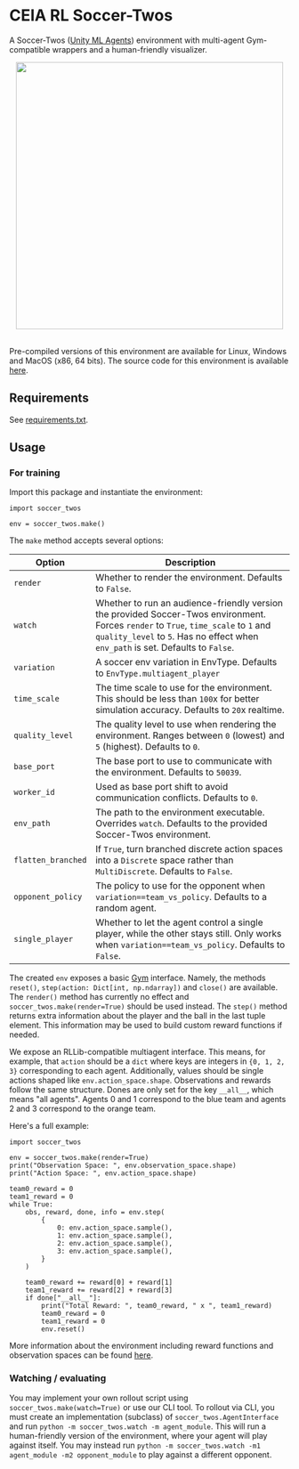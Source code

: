 # CEIA RL Soccer-Twos

A Soccer-Twos ([Unity ML Agents](https://github.com/Unity-Technologies/ml-agents)) environment with multi-agent Gym-compatible wrappers and a human-friendly visualizer.

<div align="center">
    <img src="https://raw.githubusercontent.com/bryanoliveira/soccer-twos-env/master/images/screenshot.png" width="480"/>
</div>
<br/>

Pre-compiled versions of this environment are available for Linux, Windows and MacOS (x86, 64 bits). The source code for this environment is available [here](https://github.com/bryanoliveira/unity-soccer).

## Requirements

See [requirements.txt](https://github.com/bryanoliveira/soccer-twos-env/blob/master/requirements.txt).

## Usage

### For training

Import this package and instantiate the environment:

```
import soccer_twos

env = soccer_twos.make()
```

The `make` method accepts several options:

| Option           | Description                                                                                                                                                                                                         |
| ---------------- | ------------------------------------------------------------------------------------------------------------------------------------------------------------------------------------------------------------------- |
| `render`           | Whether to render the environment. Defaults to `False`.                                                                                                                                                               |
| `watch`            | Whether to run an audience-friendly version the provided Soccer-Twos environment. Forces `render` to `True`, `time_scale` to `1` and `quality_level` to `5`. Has no effect when `env_path` is set. Defaults to `False`. |
| `variation`        | A soccer env variation in EnvType. Defaults to `EnvType.multiagent_player`                                                                                                                                          |
| `time_scale`       | The time scale to use for the environment. This should be less than `100`x for better simulation accuracy. Defaults to `20`x realtime.                                                                                  |
| `quality_level`    | The quality level to use when rendering the environment. Ranges between `0` (lowest) and `5` (highest). Defaults to `0`.                                                                                                  |
| `base_port`        | The base port to use to communicate with the environment. Defaults to `50039`.                                                                                                                                        |
| `worker_id`        | Used as base port shift to avoid communication conflicts. Defaults to `0`.                                                                                                                                            |
| `env_path`         | The path to the environment executable. Overrides `watch`. Defaults to the provided Soccer-Twos environment.                                                                                                        |
| `flatten_branched` | If `True`, turn branched discrete action spaces into a `Discrete` space rather than `MultiDiscrete`. Defaults to `False`.                                                                                                   |
| `opponent_policy`  | The policy to use for the opponent when `variation==team_vs_policy`. Defaults to a random agent.                                                                                                                    |
| `single_player`    | Whether to let the agent control a single player, while the other stays still. Only works when `variation==team_vs_policy`. Defaults to `False`.                                                                      |

The created `env` exposes a basic [Gym](https://gym.openai.com/) interface.
Namely, the methods `reset()`, `step(action: Dict[int, np.ndarray])` and `close()` are available.
The `render()` method has currently no effect and `soccer_twos.make(render=True)` should be used instead.
The `step()` method returns extra information about the player and the ball in the last tuple element. 
This information may be used to build custom reward functions if needed.

We expose an RLLib-compatible multiagent interface.
This means, for example, that `action` should be a `dict` where keys are integers in `{0, 1, 2, 3}` corresponding to each agent.
Additionally, values should be single actions shaped like `env.action_space.shape`.
Observations and rewards follow the same structure. Dones are only set for the key `__all__`, which means "all agents".
Agents 0 and 1 correspond to the blue team and agents 2 and 3 correspond to the orange team.

Here's a full example:

```
import soccer_twos

env = soccer_twos.make(render=True)
print("Observation Space: ", env.observation_space.shape)
print("Action Space: ", env.action_space.shape)

team0_reward = 0
team1_reward = 0
while True:
    obs, reward, done, info = env.step(
        {
            0: env.action_space.sample(),
            1: env.action_space.sample(),
            2: env.action_space.sample(),
            3: env.action_space.sample(),
        }
    )

    team0_reward += reward[0] + reward[1]
    team1_reward += reward[2] + reward[3]
    if done["__all__"]:
        print("Total Reward: ", team0_reward, " x ", team1_reward)
        team0_reward = 0
        team1_reward = 0
        env.reset()
```

More information about the environment including reward functions and observation spaces can be found [here](https://github.com/Unity-Technologies/ml-agents/blob/92ff2c26fef7174b443115454fa1c6045d622bc2/docs/Learning-Environment-Examples.md#soccer-twos).

### Watching / evaluating

You may implement your own rollout script using `soccer_twos.make(watch=True)` or use our CLI tool.
To rollout via CLI, you must create an implementation (subclass) of `soccer_twos.AgentInterface` and run `python -m soccer_twos.watch -m agent_module`.
This will run a human-friendly version of the environment, where your agent will play against itself.
You may instead run `python -m soccer_twos.watch -m1 agent_module -m2 opponent_module` to play against a different opponent.
